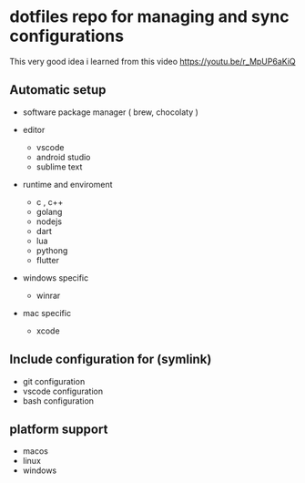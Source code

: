 # dotfiles repo for managing and sync configurations 

This very good idea i learned from this video https://youtu.be/r_MpUP6aKiQ 

## Automatic setup
- software package manager ( brew, chocolaty )
- editor
  - vscode
  - android studio 
  - sublime text 
  
- runtime and enviroment 
  - c , c++
  - golang 
  - nodejs 
  - dart 
  - lua 
  - pythong 
  - flutter 
  
- windows specific 
  - winrar 
- mac specific 
  - xcode 
  

## Include configuration for (symlink)
- git configuration 
- vscode configuration 
- bash configuration 


## platform support 
- macos
- linux 
- windows 
